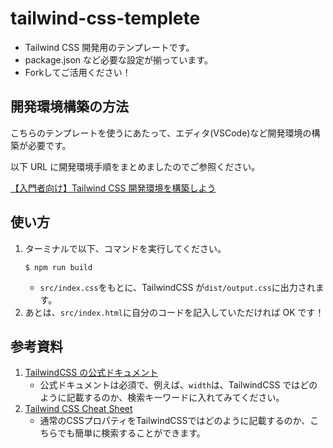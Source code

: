 # tailwind-css-templete

- Tailwind CSS 開発用のテンプレートです。
- package.json など必要な設定が揃っています。
- Forkしてご活用ください！

## 開発環境構築の方法

こちらのテンプレートを使うにあたって、エディタ(VSCode)など開発環境の構築が必要です。

以下 URL に開発環境手順をまとめましたのでご参照ください。

[【入門者向け】Tailwind CSS 開発環境を構築しよう](https://wywy.jp/blogs/tailwind-css-build-devenv)

## 使い方

1. ターミナルで以下、コマンドを実行してください。
   ```
   $ npm run build
   ```
   - `src/index.css`をもとに、TailwindCSS が`dist/output.css`に出力されます。
2. あとは、`src/index.html`に自分のコードを記入していただければ OK です！

## 参考資料

1. [TailwindCSS の公式ドキュメント](https://tailwindcss.jp/docs/container)
   - 公式ドキュメントは必須で、例えば、`width`は、TailwindCSS ではどのように記載するのか、検索キーワードに入れてみてください。
2. [Tailwind CSS Cheat Sheet](https://tailwindcomponents.com/cheatsheet/)
   - 通常のCSSプロパティをTailwindCSSではどのように記載するのか、こちらでも簡単に検索することができます。




